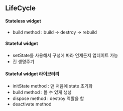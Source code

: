 ## LifeCycle
#### Stateless widget
* build method : build -> destroy -> rebuild

#### Stateful widget
* setState를 사용해서 구성에 따라 언제든지 업데이트 가능
* 긴 생명주기

#### Stateful widget 라이브러리
* initState method : 맨 처음에 state 초기화
* build method : 볼 수 있게 생성
* dispose method : destroy 역활을 함 
* deactivate method


